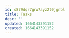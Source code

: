 ```yaml
---
id: s879dqr7grw7ayz2t0jgnbl
title: Tasks
desc: ''
updated: 1664143391152
created: 1664143391152
---
```

